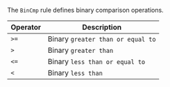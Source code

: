 The `BinCmp` rule defines binary comparison operations.

|Operator|Description|
|---|---|
|`>=`|Binary `greater than or equal to`|
|`>`|Binary `greater than`|
|`<=`|Binary `less than or equal to`|
|`<`|Binary `less than`|

